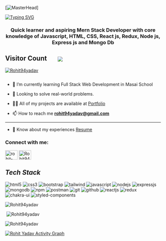 [![MasterHead](https://www.wingstechsolutions.com/wp-content/uploads/2022/03/full-stack-development.gif)]

<a href="https://git.io/typing-svg"><img src="https://readme-typing-svg.herokuapp.com?font=Fira+Code&size=40&pause=1000&center=true&vCenter=true&width=935&height=100&lines=Hello👋,+I'm+Rohit+Yadav..!;+Mern-Stack+Developer..." alt="Typing SVG" /></a>

<h3 align="center">Quick learner and aspiring Mern Stack Developer with core knowledge of Javascript, HTML, CSS, React js, Redux, Node js, Express js and Mongo Db</h3>

<h2 align="left">Visitor Count &nbsp &nbsp &nbsp <img align="center" src="https://profile-counter.glitch.me/Rohit94yadav/count.svg"/></h2>

<p align="left"> <a href="https://github.com/ryo-ma/github-profile-trophy"><img src="https://github-profile-trophy.vercel.app/?username=Rohit94yadav&layout=compact&theme=algolia" alt="Rohit94yadav" /></a> </p>

<p align="left"> <a href="https://twitter.com/" target="blank"><img src="https://img.shields.io/twitter/follow/?logo=twitter&style=for-the-badge" alt="" /></a> </p>

- 🔭 I’m currently learning Full Stack Web Development in Masai School

- 👯 Looking to solve real-world problems.

- 👨‍💻 All of my projects are available at [Portfolio](https://rohit94yadav.github.io/)

- 📫 How to reach me **rohit94yadav@gmail.com**

<hr>

- 📄 Know about my experiences [Resume](https://drive.google.com/file/d/1iw7sWfAD0QgvHAo4yUle3i0KroBWwdGl/view?usp=sharing)

<h3 align="left">Connect with me:</h3>
<p align="left">
<a href="https://www.linkedin.com/in/rohit-yadav-18b716199/" target="blank"><img align="center" src="https://raw.githubusercontent.com/rahuldkjain/github-profile-readme-generator/master/src/images/icons/Social/linked-in-alt.svg" alt="rohit-yadav-18b716199" height="30" width="40" /></a>
<a href="https://twitter.com/Rohit94yadav" target="blank"><img align="center" src="https://raw.githubusercontent.com/rahuldkjain/github-profile-readme-generator/master/src/images/icons/Social/twitter.svg" alt="Rohit94yadav" height="30" width="40" /></a>
</p>


<h2><i>Tech Stack</i></h2>
  <p>
    <img src="https://img.shields.io/badge/HTML5-E34F26?style=for-the-badge&logo=html5&logoColor=white" alt="html5" />
    <img src="https://img.shields.io/badge/CSS3-1572B6?style=for-the-badge&logo=css3&logoColor=white" alt="css3" />
    <img src="https://img.shields.io/badge/Bootstrap-563D7C?style=for-the-badge&logo=bootstrap&logoColor=white"
      alt="bootstrap" />
    <img src="https://img.shields.io/badge/Tailwind_CSS-38B2AC?style=for-the-badge&logo=tailwind-css&logoColor=white"
      alt="tailwind" />
    <img src="https://img.shields.io/badge/JavaScript-323330?style=for-the-badge&logo=javascript&logoColor=F7DF1E"
      alt="javascript" />
    <img src="https://img.shields.io/badge/Node.js-339933?style=for-the-badge&logo=nodedotjs&logoColor=white"
      alt="nodejs" />
    <img src="https://img.shields.io/badge/Express.js-000000?style=for-the-badge&logo=express&logoColor=white"
      alt="expressjs" />
    <img src="https://img.shields.io/badge/MongoDB-4EA94B?style=for-the-badge&logo=mongodb&logoColor=white"
      alt="mongodb" />
    <img src="https://img.shields.io/badge/npm-CB3837?style=for-the-badge&logo=npm&logoColor=white" alt="npm" />
    <img src="https://img.shields.io/badge/Postman-FF6C37?style=for-the-badge&logo=Postman&logoColor=white"
      alt="postman" />
    <img src="https://img.shields.io/badge/Git-f44d27?style=for-the-badge&logo=git&logoColor=white" alt="git" />
    <img src="https://img.shields.io/badge/GitHub-100000?style=for-the-badge&logo=github&logoColor=white"
      alt="github" />
    <img src="https://img.shields.io/badge/React-20232A?style=for-the-badge&logo=react&logoColor=61DAFB"
      alt="reactjs" />
    <img src="https://img.shields.io/badge/Redux-593D88?style=for-the-badge&logo=redux&logoColor=white" alt="redux" />
    <img src="https://img.shields.io/badge/Chakra%20UI-3bc7bd?style=for-the-badge&logo=chakraui&logoColor=white"
      alt="chakra-ui" />
    <img
      src="https://img.shields.io/badge/styled--components-DB7093?style=for-the-badge&logo=styled-components&logoColor=white"
      alt="styled-components" />
  </p>


<p><img src="https://github-readme-stats.vercel.app/api/top-langs?username=Rohit94yadav&show_icons=true&locale=en&theme=dark" alt="Rohit94yadav" /></p>

<p>&nbsp;<img src="https://github-readme-stats.vercel.app/api?username=Rohit94yadav&show_icons=true&locale=en&theme=dark" alt="Rohit94yadav" /></p>

<p><img src="https://github-readme-streak-stats.herokuapp.com/?user=Rohit94yadav&theme=dark" alt="Rohit94yadav" /></p>

<a href="https://github.com/Rohit94yadav"><img alt="Rohit Yadav Activity Graph" src="https://activity-graph.herokuapp.com/graph?username=Rohit94yadav&custom_title=Rohit%27s%20Contribution%20Graph&theme=react-dark" /></a>


